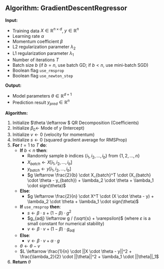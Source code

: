 ## Algorithm: GradientDescentRegressor  
  
**Input:**  
- Training data $X \in \mathbb{R}^{n \times d}$, $y \in \mathbb{R}^n$  
- Learning rate $\alpha$  
- Momentum coefficient $\beta$  
- L2 regularization parameter $\lambda_2$  
- L1 regularization parameter $\lambda_1$  
- Number of iterations $T$  
- Batch size $b$ (if $b=n$, use batch GD; if $b<n$, use mini-batch SGD)  
- Boolean flag `use_rmsprop` 
- Boolean flag `use_newton_step`
  
**Output:**  
- Model parameters $\theta \in \mathbb{R}^{d+1}$  
- Prediction result $y_{pred} \in \mathbb{R}^n$  
  
**Algorithm:**  
1. Initialize $\theta \leftarrow $ QR Decomposition (Coefficients)
2. Initialize $\beta_0 \leftarrow$ Mode of $y$ (Intercept)
2. Initialize $v \leftarrow 0$ (velocity for momentum)  
3. Initialize $s \leftarrow 0$ (squared gradient average for RMSProp)  
4. **For** $t = 1$ to $T$ **do**:  
   - **If** $b < n$ **then**:  
     - Randomly sample $b$ indices $\{i_1, i_2, \ldots, i_b\}$ from $\{1, 2, \ldots, n\}$  
     - $X_{batch} \leftarrow X[i_1, i_2, \ldots, i_b]$  
     - $y_{batch} \leftarrow y[i_1, i_2, \ldots, i_b]$  
     - $g \leftarrow \frac{2}{b} \cdot X_{batch}^T \cdot (X_{batch} \cdot \theta - y_{batch}) + \lambda_2 \cdot \theta + \lambda_1 \cdot sign(\theta)$  
   - **Else**:  
     - $g \leftarrow \frac{2}{n} \cdot X^T \cdot (X \cdot \theta - y) + \lambda_2 \cdot \theta + \lambda_1 \cdot sign(\theta)$  
   - **If** `use_rmsprop` **then**:  
     - $s \leftarrow \beta \cdot s + (1 - \beta) \cdot g^2$  
     - $g_{adj} \leftarrow g / (\sqrt{s} + \varepsilon)$ (where $\varepsilon$ is a small constant for numerical stability)  
     - $v \leftarrow \beta \cdot v + (1 - \beta) \cdot g_{adj}$  
   - **Else**:  
     - $v \leftarrow \beta \cdot v + \alpha \cdot g$  
   - $\theta \leftarrow \theta - v$  
   - $L \leftarrow \frac{1}{n} \cdot ||X \cdot \theta - y||^2 + \frac{\lambda_2}{2} \cdot ||\theta||^2 + \lambda_1 \cdot ||\theta||_1$  
5. **Return** $\theta$
